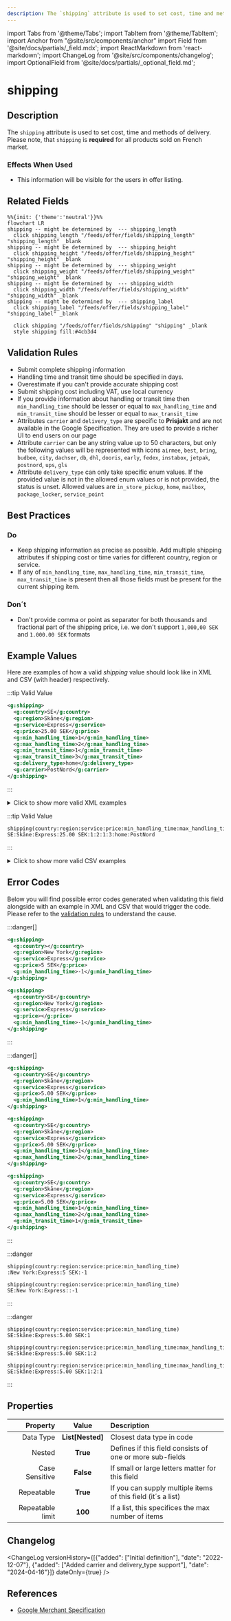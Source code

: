 ```yaml
---
description: The `shipping` attribute is used to set cost, time and methods of delivery. Please note, that `shipping` is **required** for all products sold on French market.
---
```


import Tabs from '@theme/Tabs';
import TabItem from '@theme/TabItem';
import Anchor from "@site/src/components/anchor"
import Field from '@site/docs/partials/_field.mdx';
import ReactMarkdown from 'react-markdown';
import ChangeLog from '@site/src/components/changelog';
import OptionalField from '@site/docs/partials/_optional_field.md';

# shipping

<OptionalField/>

## Description

The `shipping` attribute is used to set cost, time and methods of delivery. Please note, that `shipping` is **required** for all products sold on French market.



### Effects When Used

- This information will be visible for the users in offer listing.





## Related Fields

```mermaid
%%{init: {'theme':'neutral'}}%%
flowchart LR
shipping -- might be determined by  --- shipping_length
  click shipping_length "/feeds/offer/fields/shipping_length" "shipping_length" _blank
shipping -- might be determined by  --- shipping_height
  click shipping_height "/feeds/offer/fields/shipping_height" "shipping_height" _blank
shipping -- might be determined by  --- shipping_weight
  click shipping_weight "/feeds/offer/fields/shipping_weight" "shipping_weight" _blank
shipping -- might be determined by  --- shipping_width
  click shipping_width "/feeds/offer/fields/shipping_width" "shipping_width" _blank
shipping -- might be determined by  --- shipping_label
  click shipping_label "/feeds/offer/fields/shipping_label" "shipping_label" _blank

  click shipping "/feeds/offer/fields/shipping" "shipping" _blank
  style shipping fill:#4cb3d4
```




## Validation Rules

- Submit complete shipping information
- Handling time and transit time should be specified in days.
- Overestimate if you can't provide accurate shipping cost
- Submit shipping cost including VAT, use local currency
- If you provide information about handling or transit time then `min_handling_time` should be lesser or equal to `max_handling_time` and `min_transit_time` should be lesser or equal to `max_transit_time`
- Attributes `carrier` and `delivery_type` are specific to **Prisjakt** and are not available in the Google Specification. They are used to provide a richer UI to end users on our page
- Attribute `carrier` can be any string value up to 50 characters, but only the following values will be represented with icons `airmee`, `best`, `bring`, `budbee`, `city`, `dachser`, `db`, `dhl`, `dooris`, `early`, `fedex`, `instabox`, `jetpak`, `postnord`, `ups`, `gls`
- Attribute `delivery_type` can only take specific enum values. If the provided value is not in the allowed enum values or is not provided, the status is unset. Allowed values are `in_store_pickup`, `home`, `mailbox`, `package_locker`, `service_point`


## Best Practices


### Do

- Keep shipping information as precise as possible. Add multiple shipping attributes if shipping cost or time varies for different country, region or service.
- If any of `min_handling_time`, `max_handling_time`, `min_transit_time`, `max_transit_time` is present then all those fields must be present for the current shipping item.



### Don´t

- Don't provide comma or point as separator for both thousands and fractional part of the shipping price, i.e. we don't support `1,000,00 SEK` and `1.000.00 SEK` formats




## Example Values

Here are examples of how a valid *shipping* value  should look like in XML and CSV (with header) respectively.

<Tabs>
  <TabItem value="valid_xml" label="XML" default>

:::tip Valid Value

```xml
<g:shipping>
  <g:country>SE</g:country>
  <g:region>Skåne</g:region>
  <g:service>Express</g:service>
  <g:price>25.00 SEK</g:price>
  <g:min_handling_time>1</g:min_handling_time>
  <g:max_handling_time>2</g:max_handling_time>
  <g:min_transit_time>1</g:min_transit_time>
  <g:max_transit_time>3</g:max_transit_time>
  <g:delivery_type>home</g:delivery_type>
  <g:carrier>PostNord</g:carrier>
</g:shipping>
```

:::

<details>
  <summary>Click to show more valid XML examples</summary>
  <div>

```xml
<g:shipping>
  <g:country>SE</g:country>
  <g:region>Skåne</g:region>
  <g:service>Express</g:service>
  <g:price>25.00 SEK</g:price>
  <g:min_handling_time>1</g:min_handling_time>
  <g:max_handling_time>2</g:max_handling_time>
  <g:min_transit_time>1</g:min_transit_time>
  <g:max_transit_time>3</g:max_transit_time>
  <g:delivery_type>home</g:delivery_type>
  <g:carrier>PostNord</g:carrier>
</g:shipping>
```

```xml
<g:shipping>
  <g:country>SE</g:country>
  <g:region>New York</g:region>
  <g:service>Home Delivery</g:service>
  <g:price>5 SEK</g:price>
</g:shipping>
```

```xml
<g:shipping>
  <g:country>SE</g:country>
  <g:region>London</g:region>
  <g:service>Standard</g:service>
  <g:price>0 GBP</g:price>
</g:shipping>
```

```xml
<g:shipping>
  <g:country>SE</g:country>
  <g:region>Skåne</g:region>
  <g:service>Express</g:service>
  <g:price>25.00 SEK</g:price>
  <g:min_handling_time>1</g:min_handling_time>
  <g:max_handling_time>2</g:max_handling_time>
  <g:min_transit_time>1</g:min_transit_time>
  <g:max_transit_time>3</g:max_transit_time>
</g:shipping>
<g:shipping>
  <g:country>SE</g:country>
  <g:region>Skåne</g:region>
  <g:service>POST</g:service>
  <g:price>5.00 SEK</g:price>
  <g:min_handling_time>1</g:min_handling_time>
  <g:max_handling_time>5</g:max_handling_time>
  <g:min_transit_time>1</g:min_transit_time>
  <g:max_transit_time>3</g:max_transit_time>
</g:shipping>
<g:shipping>
  <g:country>SE</g:country>
  <g:region>Skåne</g:region>
  <g:service>Express</g:service>
  <g:price>45.00 SEK</g:price>
  <g:min_handling_time>1</g:min_handling_time>
  <g:max_handling_time>8</g:max_handling_time>
  <g:min_transit_time>3</g:min_transit_time>
  <g:max_transit_time>10</g:max_transit_time>
</g:shipping>
```


  </div>
</details>

 </TabItem>
  <TabItem value="valid_csv" label="CSV">

:::tip Valid Value

```csv
shipping(country:region:service:price:min_handling_time:max_handling_time:min_transit_time:max_transit_time:delivery_type:carrier)
SE:Skåne:Express:25.00 SEK:1:2:1:3:home:PostNord
```

:::

<details>
  <summary>Click to show more valid CSV examples</summary>
  <div>

```csv
shipping(country:region:service:price:min_handling_time:max_handling_time:min_transit_time:max_transit_time:delivery_type:carrier)
SE:Skåne:Express:25.00 SEK:1:2:1:3:home:PostNord
```

```csv
shipping(country:region:service:price)
SE:New York:Home Delivery:5 SEK
```

```csv
shipping(country:region:service:price)
SE:London:Standard:0 GBP
```

```csv
shipping(country:region:service:price:min_handling_time:max_handling_time:min_transit_time:max_transit_time)
"SE:Skåne:Express:25.00 SEK:1:2:1:3,SE:Skåne:POST:5.00 SEK:1:5:1:3,SE:Skåne:Express:45.00 SEK:1:8:3:10"
```


  </div>
</details>

  </TabItem>
</Tabs>

## Error Codes

Below you will find possible error codes generated when validating this field alongside with an example in XML and CSV that would trigger the code. Please refer to the [validation rules](#validation-rules) to understand the cause.

<Tabs>
  <TabItem value="invalid_xml" label="XML" default>

:::danger[**<Anchor id="validation_missing_value" title="validation_missing_value" />**]


```xml
<g:shipping>
  <g:country></g:country>
  <g:region>New York</g:region>
  <g:service>Express</g:service>
  <g:price>5 SEK</g:price>
  <g:min_handling_time>-1</g:min_handling_time>
</g:shipping>
```
```xml
<g:shipping>
  <g:country>SE</g:country>
  <g:region>New York</g:region>
  <g:service>Express</g:service>
  <g:price></g:price>
  <g:min_handling_time>-1</g:min_handling_time>
</g:shipping>
```

:::

:::danger[**<Anchor id="validation_shipping_time_missing_values" title="validation_shipping_time_missing_values" />**]


```xml
<g:shipping>
  <g:country>SE</g:country>
  <g:region>Skåne</g:region>
  <g:service>Express</g:service>
  <g:price>5.00 SEK</g:price>
  <g:min_handling_time>1</g:min_handling_time>
</g:shipping>
```
```xml
<g:shipping>
  <g:country>SE</g:country>
  <g:region>Skåne</g:region>
  <g:service>Express</g:service>
  <g:price>5.00 SEK</g:price>
  <g:min_handling_time>1</g:min_handling_time>
  <g:max_handling_time>2</g:max_handling_time>
</g:shipping>
```
```xml
<g:shipping>
  <g:country>SE</g:country>
  <g:region>Skåne</g:region>
  <g:service>Express</g:service>
  <g:price>5.00 SEK</g:price>
  <g:min_handling_time>1</g:min_handling_time>
  <g:max_handling_time>2</g:max_handling_time>
  <g:min_transit_time>1</g:min_transit_time>
</g:shipping>
```

:::


 </TabItem>
  <TabItem value="invalid_csv" label="CSV">

:::danger <Anchor id="validation_missing_value" title="validation_missing_value" />

```csv
shipping(country:region:service:price:min_handling_time)
:New York:Express:5 SEK:-1
```
```csv
shipping(country:region:service:price:min_handling_time)
SE:New York:Express::-1
```

:::

:::danger <Anchor id="validation_shipping_time_missing_values" title="validation_shipping_time_missing_values" />

```csv
shipping(country:region:service:price:min_handling_time)
SE:Skåne:Express:5.00 SEK:1
```
```csv
shipping(country:region:service:price:min_handling_time:max_handling_time)
SE:Skåne:Express:5.00 SEK:1:2
```
```csv
shipping(country:region:service:price:min_handling_time:max_handling_time:min_transit_time)
SE:Skåne:Express:5.00 SEK:1:2:1
```

:::


  </TabItem>
</Tabs>

## Properties

|     **Property** |         **Value**          | **Description**                                              |
|-----------------:|:--------------------------:|:-------------------------------------------------------------|
|        Data Type |    **List[Nested]**     | Closest data type in code                                    |
|           Nested |      **True**      | Defines if this field consists of one or more sub-fields     |
|   Case Sensitive |  **False**  | If small or large letters matter for this field              |
|       Repeatable |    **True**    | If you can supply multiple items of this field (it´s a list) |
| Repeatable limit | **100** | If a list, this specifices the max number of items           |

## Changelog
<ChangeLog versionHistory={[{"added": ["Initial definition"], "date": "2022-12-07"}, {"added": ["Added carrier and delivery_type support"], "date": "2024-04-16"}]} dateOnly={true} />

## References
- [Google Merchant Specification](https://support.google.com/merchants/answer/6324484)
